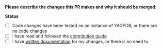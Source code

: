 **Please describe the changes this PR makes and why it should be merged:**

**Status**

- [ ] Code changes have been tested on an instance of YAGPDB, or there are no code changes
- [ ] I have read and followed the [contribution guide](../CONTRIBUTING.md)
- [ ] I have [written documentation](../WRITING-DOCUMENTATION.md) for my changes, or there is no need to
